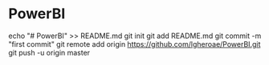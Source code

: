 # PowerBI
echo "# PowerBI" >> README.md
git init
git add README.md
git commit -m "first commit"
git remote add origin https://github.com/lgheroae/PowerBI.git
git push -u origin master
